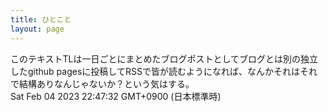 ```yaml
---
title: ひとこと
layout: page
---
```

<div class="box" dt="1675518452111">
  このテキストTLは一日ごとにまとめたブログポストとしてブログとは別の独立したgithub pagesに投稿してRSSで皆が読むようになれば、なんかそれはそれで結構ありなんじゃないか？という気はする。
  <div class="content is-small">Sat Feb 04 2023 22:47:32 GMT+0900 (日本標準時)</div>
</div>